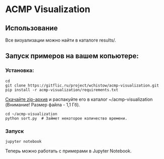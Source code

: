 # ACMP Visualization

## Использование

Все визуализации можно найти в каталоге results/.

## Запуск примеров на вашем копьютере:

### Установка:

```
cd
git clone https://gitflic.ru/project/wchistow/acmp-visualization.git
pip install -r acmp-visualization/requirements.txt
```
[Скачайте zip-архив](https://acmp.ru/download/status.7z) и распакуйте его в каталог ~/acmp-visualization (Внимание! Размер файла - 1,1 Гб).

```
cd ~/acmp-visualization
python sort.py  # Займет некоторое количество времени.
```

### Запуск

```
jupyter notebook
```

Теперь можно работать с примерами в Jupyter Notebook.
